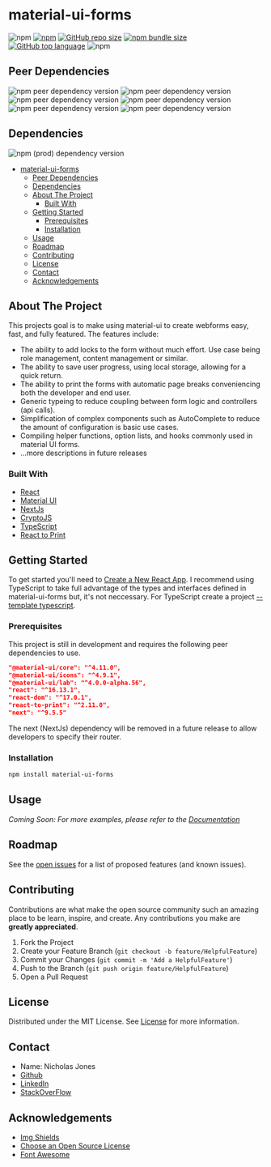 # material-ui-forms
![npm](https://img.shields.io/npm/v/material-ui-forms)
[![npm](https://img.shields.io/npm/dw/material-ui-forms)][npm-url]
[![GitHub repo size][github-repo-size]][github-url]
[![npm bundle size][npm-bundle-size]][npm-url]
[![GitHub top language][github-top-language-shield]][github-url]
![npm](https://img.shields.io/npm/l/material-ui-forms)

## Peer Dependencies
![npm peer dependency version](https://img.shields.io/npm/dependency-version/material-ui-forms/peer/react)
![npm peer dependency version](https://img.shields.io/npm/dependency-version/material-ui-forms/peer/@material-ui/core)
![npm peer dependency version](https://img.shields.io/npm/dependency-version/material-ui-forms/peer/@material-ui/icons)
![npm peer dependency version](https://img.shields.io/npm/dependency-version/material-ui-forms/peer/@material-ui/lab)
![npm peer dependency version](https://img.shields.io/npm/dependency-version/material-ui-forms/peer/react-to-print)
![npm peer dependency version](https://img.shields.io/npm/dependency-version/material-ui-forms/peer/next)

## Dependencies
![npm (prod) dependency version](https://img.shields.io/npm/dependency-version/material-ui-forms/crypto-js)

- [material-ui-forms](#material-ui-forms)
  - [Peer Dependencies](#peer-dependencies)
  - [Dependencies](#dependencies)
  - [About The Project](#about-the-project)
    - [Built With](#built-with)
  - [Getting Started](#getting-started)
    - [Prerequisites](#prerequisites)
    - [Installation](#installation)
  - [Usage](#usage)
  - [Roadmap](#roadmap)
  - [Contributing](#contributing)
  - [License](#license)
  - [Contact](#contact)
  - [Acknowledgements](#acknowledgements)




## About The Project
This projects goal is to make using material-ui to create webforms easy, fast, and fully featured. The features include: 
* The ability to add locks to the form without much effort. Use case being role management, content management or similar.
* The ability to save user progress, using local storage, allowing for a quick return.
* The ability to print the forms with automatic page breaks conveniencing both the developer and end user.
* Generic typeing to reduce coupling between form logic and controllers (api calls).
* Simplification of complex components such as AutoComplete to reduce the amount of configuration is basic use cases.
* Compiling helper functions, option lists, and hooks commonly used in material UI forms.
* ...more descriptions in future releases


### Built With
* [React](https://reactjs.org/)
* [Material UI](https://material-ui.com)
* [NextJs](https://nextjs.org/)
* [CryptoJS](https://www.npmjs.com/package/crypto-js)
* [TypeScript](https://www.typescriptlang.org/)
* [React to Print](https://www.npmjs.com/package/react-to-print)


## Getting Started
To get started you'll need to [Create a New React App](https://reactjs.org/docs/create-a-new-react-app.html).
I recommend using TypeScript to take full advantage of the types and interfaces defined in material-ui-forms but, it's not neccessary.
For TypeScript create a project [--template typescript](https://create-react-app.dev/docs/adding-typescript).


### Prerequisites
This project is still in development and requires the following peer dependencies to use.
  ```json
  "@material-ui/core": "^4.11.0",
  "@material-ui/icons": "^4.9.1",
  "@material-ui/lab": "^4.0.0-alpha.56",
  "react": "^16.13.1",
  "react-dom": "^17.0.1",
  "react-to-print": "^2.11.0",
  "next": "^9.5.5"
  ```
The next (NextJs) dependency will be removed in a future release to allow developers to specify their router.


### Installation
  ```sh
  npm install material-ui-forms
  ```


## Usage
_Coming Soon: For more examples, please refer to the [Documentation](https://github.com/N-ickJones/material-ui-forms/examples)_


## Roadmap
See the [open issues][github-issues-url] for a list of proposed features (and known issues).


## Contributing
Contributions are what make the open source community such an amazing place to be learn, inspire, and create. Any contributions you make are **greatly appreciated**.
1. Fork the Project
2. Create your Feature Branch (`git checkout -b feature/HelpfulFeature`)
3. Commit your Changes (`git commit -m 'Add a HelpfulFeature'`)
4. Push to the Branch (`git push origin feature/HelpfulFeature`)
5. Open a Pull Request


## License
Distributed under the MIT License. See [License](https://en.wikipedia.org/wiki/MIT_License) for more information.


## Contact
* Name: Nicholas Jones
* [Github](https://github.com/N-ickJones)
* [LinkedIn](https://www.linkedin.com/in/nicholas-jones-bb2581a1/)
* [StackOverFlow](https://stackoverflow.com/users/story/9173346)


## Acknowledgements
* [Img Shields](https://shields.io)
* [Choose an Open Source License](https://choosealicense.com)
* [Font Awesome](https://fontawesome.com)


<!-- SHIELDS -->
[github-top-language-shield]: https://img.shields.io/github/languages/top/N-ickJones/material-ui-forms
[npm-bundle-size]: https://img.shields.io/bundlephobia/min/material-ui-forms
[github-repo-size]: https://img.shields.io/github/repo-size/N-ickJones/material-ui-forms


<!-- URLs -->
[github-url]: https://github.com/N-ickJones/material-ui-forms
[github-issues-url]: https://github.com/N-ickJones/material-ui-forms/issues
[npm-url]: https://www.npmjs.com/package/material-ui-forms
